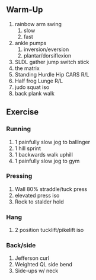 ## Warm-Up
1. rainbow arm swing 
    1. slow 
    2. fast
1. ankle pumps
    1. inversion/eversion
    2. plantar/dorsiflexion
1. SLDL gather jump switch stick
1. the matrix
1. Standing Hurdle Hip CARS R/L
1. Half frog Lunge R/L
1. judo squat iso
1. back plank walk

## Exercise
### Running
1. 1 painfully slow jog to ballinger
1. 1 hill sprint
1. 1 backwards walk uphill
1. 1 painfully slow jog to gym


### Pressing
1. Wall 80% straddle/tuck press
1. elevated press iso
1. Rock to stalder hold

### Hang
1. 2 position tucklift/pikelift iso

### Back/side
1. Jefferson curl
1. Weighted QL side bend
1. Side-ups w/ neck

